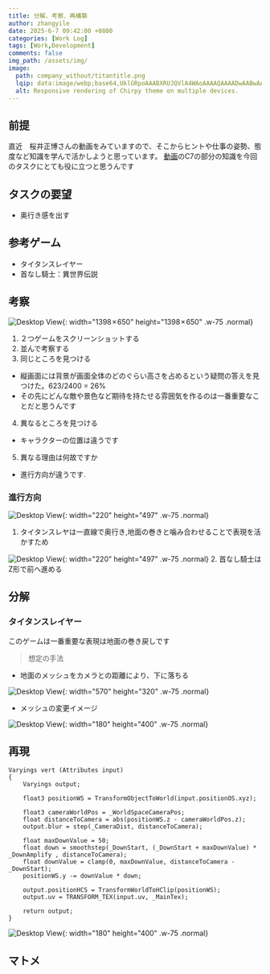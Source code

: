```yaml
---
title: 分解、考察、再構築
author: zhangyile
date: 2025-6-7 09:42:00 +0800
categories: [Work Log]
tags: [Work,Development]
comments: false
img_path: /assets/img/
image:
  path: company_without/titantitle.png
  lqip: data:image/webp;base64,UklGRpoAAABXRUJQVlA4WAoAAAAQAAAADwAABwAAQUxQSDIAAAARL0AmbZurmr57yyIiqE8oiG0bejIYEQTgqiDA9vqnsUSI6H+oAERp2HZ65qP/VIAWAFZQOCBCAAAA8AEAnQEqEAAIAAVAfCWkAALp8sF8rgRgAP7o9FDvMCkMde9PK7euH5M1m6VWoDXf2FkP3BqV0ZYbO6NA/VFIAAAA
  alt: Responsive rendering of Chirpy theme on multiple devices.
---
```


## 前提
  直近　桜井正博さんの動画をみていますので、そこからヒントや仕事の姿勢、態度など知識を学んで活かしようと思っています。
  [動画](https://www.youtube.com/watch?v=hTNA84vJNEc)のC7の部分の知識を今回のタスクにとても役に立つと思うんです
## タスクの要望
- 奥行き感を出す

## 参考ゲーム
- タイタンスレイヤー
- 首なし騎士：異世界伝説

## 考察
![Desktop View](company_without/der1.png){: width="1398 × 650" height="1398 × 650" .w-75 .normal}
1. ２つゲームをスクリーンショットする
2. 並んで考察する
3. 同じところを見つける
  - 縦画面には背景が画面全体のどのぐらい高さを占めるという疑問の答えを見つけた。623/2400 = 26%
  - その先にどんな敵や景色など期待を持たせる雰囲気を作るのは一番重要なことだと思うんです
4. 異なるところを見つける
  - キャラクターの位置は違うです
5. 異なる理由は何故ですか
  - 進行方向が違うです.

### 進行方向
![Desktop View](company_without/titanslayermove.gif){: width="220" height="497" .w-75 .normal}
1. タイタンスレヤは一直線で奥行き,地面の巻きと噛み合わせることで表現を活かすため

![Desktop View](company_without/headlessmove.gif){: width="220" height="497" .w-75 .normal}
2. 首なし騎士はZ形で前へ進める

## 分解
### タイタンスレイヤー
このゲームは一番重要な表現は地面の巻き戻しです

> 想定の手法

- 地面のメッシュをカメラとの距離により、下に落ちる

![Desktop View](company_without/ground_image.png){: width="570" height="320" .w-75 .normal}

- メッシュの変更イメージ

![Desktop View](company_without/ground_mesh.png){: width="180" height="400" .w-75 .normal}

## 再現

```
Varyings vert (Attributes input)
{
    Varyings output;
    
    float3 positionWS = TransformObjectToWorld(input.positionOS.xyz);

    float3 cameraWorldPos = _WorldSpaceCameraPos;
    float distanceToCamera = abs(positionWS.z - cameraWorldPos.z);
    output.blur = step(_CameraDist, distanceToCamera);
    
    float maxDownValue = 50;
    float down = smoothstep(_DownStart, (_DownStart + maxDownValue) * _DownAmplify , distanceToCamera);
    float downValue = clamp(0, maxDownValue, distanceToCamera - _DownStart);
    positionWS.y -= downValue * down;
    
    output.positionHCS = TransformWorldToHClip(positionWS);
    output.uv = TRANSFORM_TEX(input.uv, _MainTex);
    
    return output;
}
```

![Desktop View](company_without/ground_roll_mesh.png){: width="180" height="400" .w-75 .normal}

## マトメ
